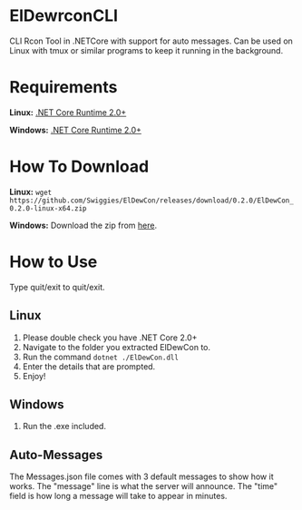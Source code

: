 # ElDewrconCLI
CLI Rcon Tool in .NETCore with support for auto messages.
Can be used on Linux with tmux or similar programs to keep it running in the background.

# Requirements
**Linux:** [.NET Core Runtime 2.0+](https://www.microsoft.com/net/download/linux-package-manager/ubuntu17-10/runtime-2.0.5)

**Windows:** [.NET Core Runtime 2.0+](https://www.microsoft.com/net/download/windows/run)

# How To Download
**Linux:** `wget https://github.com/Swiggies/ElDewCon/releases/download/0.2.0/ElDewCon_0.2.0-linux-x64.zip`

**Windows:** Download the zip from [here](https://github.com/Swiggies/ElDewCon/releases/lates).

# How to Use
Type quit/exit to quit/exit.
## Linux
1. Please double check you have .NET Core 2.0+
2. Navigate to the folder you extracted ElDewCon to.
3. Run the command `dotnet ./ElDewCon.dll`
4. Enter the details that are prompted.
5. Enjoy!

## Windows
1. Run the .exe included.

## Auto-Messages
The Messages.json file comes with 3 default messages to show how it works. 
The "message" line is what the server will announce. The "time" field is how long a message will take to appear in minutes.
